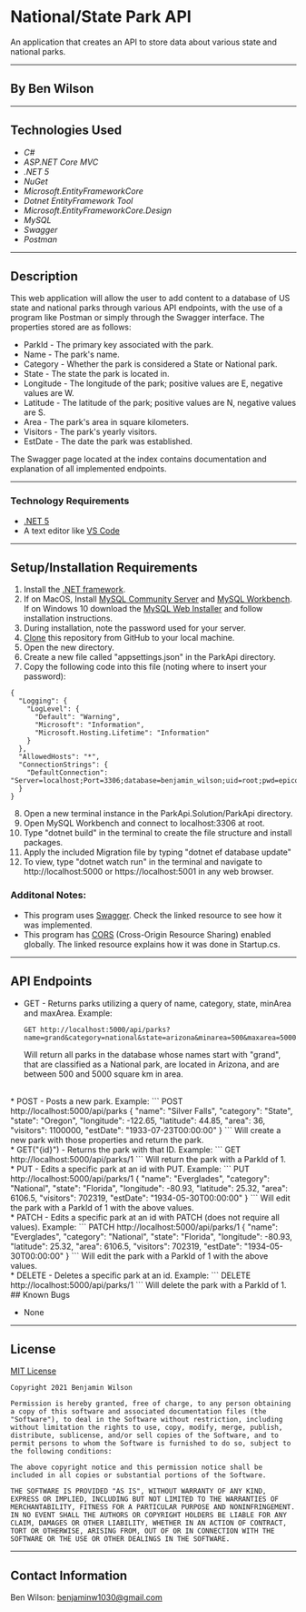 # National/State Park API

An application that creates an API to store data about various state and national parks.

---

## By Ben Wilson

---

## Technologies Used

- _C#_
- _ASP.NET Core MVC_
- _.NET 5_
- _NuGet_
- _Microsoft.EntityFrameworkCore_
- _Dotnet EntityFramework Tool_
- _Microsoft.EntityFrameworkCore.Design_
- _MySQL_
- _Swagger_
- _Postman_

---

## Description

This web application will allow the user to add content to a database of US state and national parks through various API endpoints, with the use of a program like Postman or simply through the Swagger interface. The properties stored are as follows:

- ParkId - The primary key associated with the park.
- Name - The park's name.
- Category - Whether the park is considered a State or National park.
- State - The state the park is located in.
- Longitude - The longitude of the park; positive values are E, negative values are W.
- Latitude - The latitude of the park; positive values are N, negative values are S.
- Area - The park's area in square kilometers.
- Visitors - The park's yearly visitors.
- EstDate - The date the park was established.

The Swagger page located at the index contains documentation and explanation of all implemented endpoints.

---

### Technology Requirements

- [.NET 5](https://dotnet.microsoft.com/download/dotnet/5.0)
- A text editor like [VS Code](https://code.visualstudio.com/)

---

## Setup/Installation Requirements

1. Install the [.NET framework](https://docs.microsoft.com/en-us/dotnet/core/install/windows?tabs=net50).
2. If on MacOS, Install [MySQL Community Server](https://dev.mysql.com/downloads/file/?id=484914) and [MySQL Workbench](https://dev.mysql.com/downloads/file/?id=484391). If on Windows 10 download the [MySQL Web Installer](https://downloads.mysql.com/archives/get/p/25/file/mysql-installer-web-community-8.0.19.0.msi) and follow installation instructions.
3. During installation, note the password used for your server.
4. [Clone](https://docs.github.com/en/github/creating-cloning-and-archiving-repositories/cloning-a-repository-from-github/cloning-a-repository) this repository from GitHub to your local machine.
5. Open the new directory.
6. Create a new file called "appsettings.json" in the ParkApi directory.
7. Copy the following code into this file (noting where to insert your password):

```
{
  "Logging": {
    "LogLevel": {
      "Default": "Warning",
      "Microsoft": "Information",
      "Microsoft.Hosting.Lifetime": "Information"
    }
  },
  "AllowedHosts": "*",
  "ConnectionStrings": {
    "DefaultConnection": "Server=localhost;Port=3306;database=benjamin_wilson;uid=root;pwd=epicodus;"
  }
}
```

8. Open a new terminal instance in the ParkApi.Solution/ParkApi directory.
9. Open MySQL Workbench and connect to localhost:3306 at root.
10. Type "dotnet build" in the terminal to create the file structure and install packages.
11. Apply the included Migration file by typing "dotnet ef database update"
12. To view, type "dotnet watch run" in the terminal and navigate to http://localhost:5000 or https://localhost:5001 in any web browser.

### Additonal Notes:
* This program uses [Swagger](https://docs.microsoft.com/en-us/aspnet/core/tutorials/web-api-help-pages-using-swagger?view=aspnetcore-6.0&viewFallbackFrom=aspnetcore-50). Check the linked resource to see how it was implemented. 
* This program has [CORS](https://docs.microsoft.com/en-us/aspnet/core/security/cors?view=aspnetcore-5.0) (Cross-Origin Resource Sharing) enabled globally. The linked resource explains how it was done in Startup.cs.  

---

## API Endpoints
* GET - Returns parks utilizing a query of name, category, state, minArea and maxArea.
  Example:
  
  ```
  GET http://localhost:5000/api/parks?name=grand&category=national&state=arizona&minarea=500&maxarea=5000
  ```
  Will return all parks in the database whose names start with "grand", that are classified as a National park, are located in Arizona, and are between 500 and 5000 square km in area.  
<br>
* POST - Posts a new park.
  Example:
  ```
  POST http://localhost:5000/api/parks
  {
        "name": "Silver Falls",
        "category": "State",
        "state": "Oregon",
        "longitude": -122.65,
        "latitude": 44.85,
        "area": 36,
        "visitors": 1100000,
        "estDate": "1933-07-23T00:00:00"
    }
  ```
  Will create a new park with those properties and return the park.  
<br>
* GET("{id}") - Returns the park with that ID.
  Example:
  ```
  GET http://localhost:5000/api/parks/1
  ```
  Will return the park with a ParkId of 1.  
<br>
* PUT - Edits a specific park at an id with PUT.
  Example:
  ```
  PUT http://localhost:5000/api/parks/1
  {
      "name": "Everglades",
      "category": "National",
      "state": "Florida",
      "longitude": -80.93,
      "latitude": 25.32,
      "area": 6106.5,
      "visitors": 702319,
      "estDate": "1934-05-30T00:00:00"
  }
  ```
  Will edit the park with a ParkId of 1 with the above values.  
<br>
* PATCH - Edits a specific park at an id with PATCH (does not require all values).
  Example:
  ```
  PATCH http://localhost:5000/api/parks/1
  {
      "name": "Everglades",
      "category": "National",
      "state": "Florida",
      "longitude": -80.93,
      "latitude": 25.32,
      "area": 6106.5,
      "visitors": 702319,
      "estDate": "1934-05-30T00:00:00"
  }
  ```
  Will edit the park with a ParkId of 1 with the above values.  
<br>
* DELETE - Deletes a specific park at an id.
  Example:
  ```
  DELETE http://localhost:5000/api/parks/1
  ```
  Will delete the park with a ParkId of 1.  
  <br>
## Known Bugs

- None

---



## License

[MIT License](https://opensource.org/licenses/MIT)

```
Copyright 2021 Benjamin Wilson

Permission is hereby granted, free of charge, to any person obtaining a copy of this software and associated documentation files (the "Software"), to deal in the Software without restriction, including without limitation the rights to use, copy, modify, merge, publish, distribute, sublicense, and/or sell copies of the Software, and to permit persons to whom the Software is furnished to do so, subject to the following conditions:

The above copyright notice and this permission notice shall be included in all copies or substantial portions of the Software.

THE SOFTWARE IS PROVIDED "AS IS", WITHOUT WARRANTY OF ANY KIND, EXPRESS OR IMPLIED, INCLUDING BUT NOT LIMITED TO THE WARRANTIES OF MERCHANTABILITY, FITNESS FOR A PARTICULAR PURPOSE AND NONINFRINGEMENT. IN NO EVENT SHALL THE AUTHORS OR COPYRIGHT HOLDERS BE LIABLE FOR ANY CLAIM, DAMAGES OR OTHER LIABILITY, WHETHER IN AN ACTION OF CONTRACT, TORT OR OTHERWISE, ARISING FROM, OUT OF OR IN CONNECTION WITH THE SOFTWARE OR THE USE OR OTHER DEALINGS IN THE SOFTWARE.

```

---

## Contact Information

Ben Wilson: <benjaminw1030@gmail.com>
